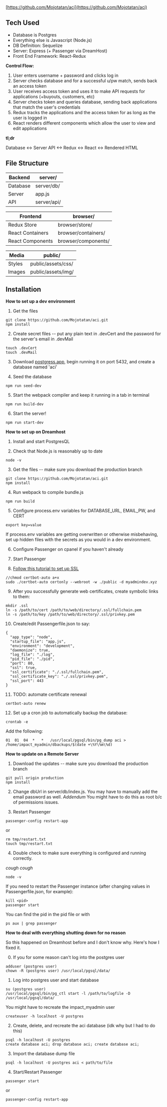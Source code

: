 [https://github.com/Mojotatan/aci](https://github.com/Mojotatan/aci)

## Tech Used
* Database is Postgres
* Everything else is Javascript (Node.js)
* DB Definition: Sequelize
* Server: Express (+ Passenger via DreamHost)
* Front End Framework: React-Redux

**Control Flow:**
1. User enters username + password and clicks log in
2. Server checks database and for a successful u/pw match, sends back an access token
3. User receives access token and uses it to make API requests for applications (+buyouts, customers, etc)
4. Server checks token and queries database, sending back applications that match the user's credentials
5. Redux tracks the applications and the access token for as long as the user is logged in
6. React renders different components which allow the user to view and edit applications

**tl;dr**
<p>Database <-> Server API <-> Redux <-> React <-> Rendered HTML</p>


## File Structure

Backend | server/
------- | ---------
Database | server/db/
Server | app.js
API | server/api/

Frontend | browser/
-------- | ----------
Redux Store | browser/store/
React Containers | browser/containers/ <!-- Containers are aware of state -->
React Components | browser/components/ <!-- Components are purely for rendering elements -->

Media | public/
----- | ---------
Styles | public/assets/css/
Images | public/assets/img/


## Installation

**How to set up a dev environment**
1. Get the files <!-- make sure to find or create secrets -->

```
git clone https://github.com/Mojotatan/aci.git
npm install
```

2. Create secret files -- put any plain text in .devCert and the password for the server's email in .devMail

```
touch .devCert
touch .devMail
```

3. Download [postgress.app](https://postgresapp.com/), begin running it on port 5432, and create a database named 'aci'

4. Seed the database

```
npm run seed-dev
```

5. Start the webpack compiler and keep it running in a tab in terminal

```
npm run build-dev
```

6. Start the server!
<!-- The default port is 1337 (localhost:1337) but you can change this in app.js -->
```
npm run start-dev
```

**How to set up on Dreamhost**
1. Install and start PostgresQL

2. Check that Node.js is reasonably up to date

```
node -v
```

3. Get the files -- make sure you download the production branch

```
git clone https://github.com/Mojotatan/aci.git
npm install
```

4. Run webpack to compile bundle.js

```
npm run build
```

5. Configure process.env variables for DATABASE_URL, EMAIL_PW, and CERT

```
export key=value
```

If process.env variables are getting overwritten or otherwise misbehaving, set up hidden files with the secrets as you would in a dev environment.

6. Configure Passenger on cpanel if you haven't already

7. Start Passenger

8. [Follow this tutorial to set up SSL](https://medium.com/@yash.kulshrestha/using-lets-encrypt-with-express-e069c7abe625)
```
//chmod certbot-auto a+x
sudo ./certbot-auto certonly --webroot -w ./public -d myadmindev.xyz
```

9. After you successfully generate web certificates, create symbolic links to them:
```
mkdir .ssl
ln -s /path/to/cert /path/to/web/directory/.ssl/fullchain.pem
ln -s /path/to/key /path/to/web/directory/.ssl/privkey.pem
```

10. Create/edit Passengerfile.json to say:
```
{
  "app_type": "node",
  "startup_file": "app.js",
  "environment": "development",
  "daemonize": true,
  "log_file": "./log",
  "pid_file": "./pid",
  "port": 80,
  "ssl": true,
  "ssl_certificate": "./.ssl/fullchain.pem",
  "ssl_certificate_key": "./.ssl/privkey.pem",
  "ssl_port": 443
}
```

11. TODO: automate certificate renewal
```
certbot-auto renew
```

12. Set up a cron job to automatically backup the database:
```
crontab -e
```
Add the following:
```
01	01	04	*	*	/usr/local/pgsql/bin/pg_dump aci > /home/impact_myadmin/dbackups/$(date +\%Y\%m\%d)
```

**How to update on a Remote Server**
1. Download the updates -- make sure you download the production branch

```
git pull origin production
npm install
```

2. Change dbUrl in server/db/index.js. You may have to manually add the email password as well.
*Addendum* You might have to do this as root b/c of permissions issues.

3. Restart Passenger

```
passenger-config restart-app
```
or
```
rm tmp/restart.txt
touch tmp/restart.txt
```

4. Double check to make sure everything is configured and running correctly.

*cough cough*
```
node -v
```

If you need to restart the Passenger instance (after changing values in Passengerfile.json, for example):
```
kill <pid>
passenger start
```

You can find the pid in the pid file or with
```
ps aux | grep passenger
```

**How to deal with everything shutting down for no reason**

So this happened on Dreamhost before and I don't know why.  Here's how I fixed it.

0. If you for some reason can't log into the postgres user

```
adduser (postgres user)
chown -R (postgres user) /usr/local/pgsql/data/
```

1. Log into postgres user and start database

```
su (postgres user)
/usr/local/pgsql/bin/pg_ctl start -l /path/to/logfile -D /usr/local/pgsql/data/
```

You might have to recreate the impact_myadmin user

```
createuser -h localhost -U postgres
```

2. Create, delete, and recreate the aci database (idk why but I had to do this)

```
psql -h localhost -U postgres
create database aci; drop database aci; create database aci;
```

3. Import the database dump file

```
psql -h localhost -U postgres aci < path/to/file
```

4. Start/Restart Passenger

```
passenger start
```
or
```
passenger-config restart-app
```